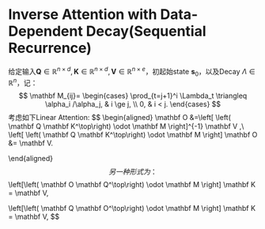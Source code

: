 

# Inverse Attention with Data-Dependent Decay(Sequential Recurrence)

给定输入$\mathbf Q\in \mathbb R^{n\times d}, \mathbf K\in \mathbb R^{n\times d}, \mathbf V\in \mathbb R^{n\times e}$，初起始state $\mathbf s_0$，以及Decay $\Lambda\in \mathbb R^{n}$，记：
$$
\mathbf M_{ij}=
\begin{cases}
\prod_{t=j+1}^i \Lambda_t \triangleq  \alpha_i /\alpha_j, & i \ge j, \\
0, & i < j.
\end{cases}
$$
考虑如下Linear Attention:
$$
\begin{aligned}
\mathbf O &=\left[
\left( \mathbf Q \mathbf K^\top\right) \odot \mathbf M
\right]^{-1} \mathbf V ,\\
\left[
\left( \mathbf Q \mathbf K^\top\right) \odot \mathbf M
\right] \mathbf O &= \mathbf V.

\end{aligned}
$$
另一种形式为：
$$
\left[\left( \mathbf O \mathbf Q^\top\right) \odot \mathbf M
\right] \mathbf K = \mathbf V,

\left[\left( \mathbf Q \mathbf O^\top\right) \odot \mathbf M
\right] \mathbf K = \mathbf V,
$$
